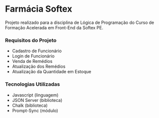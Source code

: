 # Farmácia Softex

Projeto realizado para a disciplina de Lógica de Programação do Curso de Formação Acelerada em Front-End da Softex PE.

### Requisitos do Projeto

- Cadastro de Funcionário
- Login de Funcionário
- Venda de Remédios
- Atualização dos Remédios
- Atualização da Quantidade em Estoque

### Tecnologias Utilizadas

- Javascript (linguagem)
- JSON Server (biblioteca)
- Chalk (biblioteca)
- Prompt-Sync (módulo)
